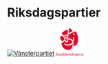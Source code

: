 # Riksdagspartier

[![Vänsterpartiet](https://upload.wikimedia.org/wikipedia/commons/thumb/0/00/V%C3%A4nsterpartiet_logo.svg/64px-V%C3%A4nsterpartiet_logo.svg.png)](vänsterpartiet)
[<img src="img/socialdemokraterna_logotyp_staende_positiv_RGB.png" width="64" height="64">](s)
